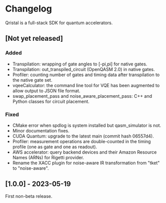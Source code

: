 # Changelog

Qristal is a full-stack SDK for quantum accelerators.

## [Not yet released]

### Added

- Transpilation: wrapping of gate angles to [-pi,pi] for native gates.
- Transpilation: out_transpiled_circuit (OpenQASM 2.0) in native gates.
- Profiler: counting number of gates and timing data after transpilation to the native gate set.
- vqeeCalculator: the command line tool for VQE has been augmented to allow output to JSON file format.
- swap_placement_pass and noise_aware_placement_pass: C++ and Python classes for circuit placement.

### Fixed

- CMake error when spdlog is system installed but qasm_simulator is not.
- Minor documentation fixes.
- CUDA Quantum: upgrade to the latest main (commit hash 06557d4).
- Profiler: measurement operations are double-counted in the timing profile (one as gate and one as readout).
- AWS accelerator: query backend devices and their Amazon Resource Names (ARNs) for Rigetti provider.  
- Rename the XACC plugin for noise-aware IR transformation from "tket" to "noise-aware". 

## [1.0.0] - 2023-05-19

First non-beta release.

